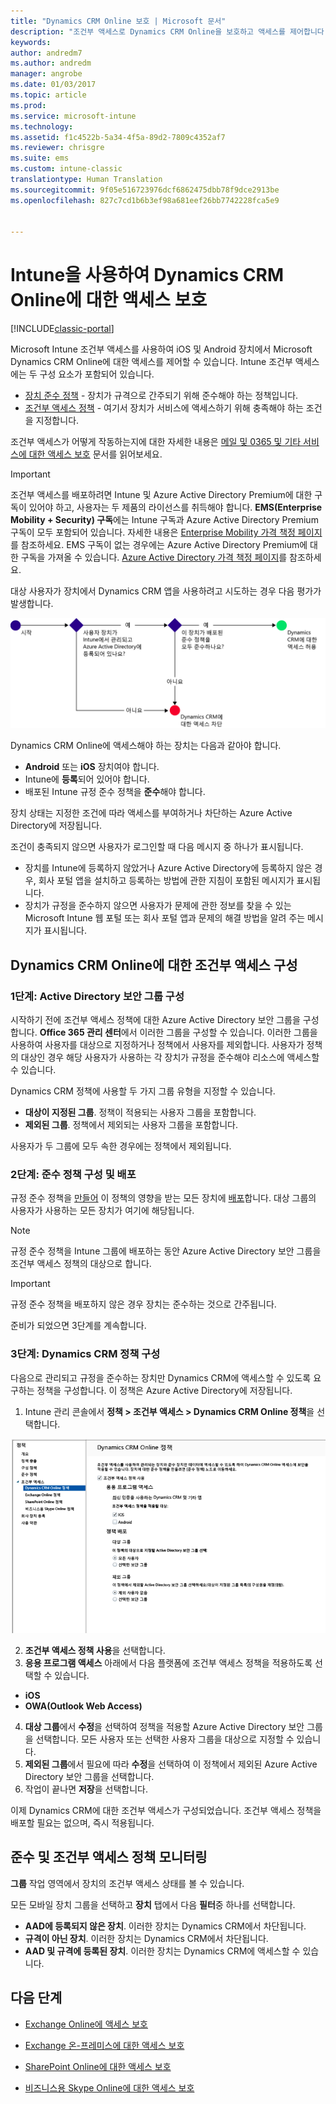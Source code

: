 ```yaml
---
title: "Dynamics CRM Online 보호 | Microsoft 문서"
description: "조건부 액세스로 Dynamics CRM Online을 보호하고 액세스를 제어합니다."
keywords: 
author: andredm7
ms.author: andredm
manager: angrobe
ms.date: 01/03/2017
ms.topic: article
ms.prod: 
ms.service: microsoft-intune
ms.technology: 
ms.assetid: f1c4522b-5a34-4f5a-89d2-7809c4352af7
ms.reviewer: chrisgre
ms.suite: ems
ms.custom: intune-classic
translationtype: Human Translation
ms.sourcegitcommit: 9f05e516723976dcf6862475dbb78f9dce2913be
ms.openlocfilehash: 827c7cd1b6b3ef98a681eef26bb7742228fca5e9


---
```


# <a name="protect-access-to-dynamics-crm-online-with-intune"></a>Intune을 사용하여 Dynamics CRM Online에 대한 액세스 보호

[!INCLUDE[classic-portal](../includes/classic-portal.md)]

Microsoft Intune 조건부 액세스를 사용하여 iOS 및 Android 장치에서 Microsoft Dynamics CRM Online에 대한 액세스를 제어할 수 있습니다.  Intune 조건부 액세스에는 두 구성 요소가 포함되어 있습니다.
* [장치 준수 정책](introduction-to-device-compliance-policies-in-microsoft-intune.md) - 장치가 규격으로 간주되기 위해 준수해야 하는 정책입니다.
* [조건부 액세스 정책](restrict-access-to-email-and-o365-services-with-microsoft-intune.md) - 여기서 장치가 서비스에 액세스하기 위해 충족해야 하는 조건을 지정합니다.

조건부 액세스가 어떻게 작동하는지에 대한 자세한 내용은 [메일 및 0365 및 기타 서비스에 대한 액세스 보호](restrict-access-to-email-and-o365-services-with-microsoft-intune.md) 문서를 읽어보세요.

> [!IMPORTANT]
> 조건부 액세스를 배포하려면 Intune 및 Azure Active Directory Premium에 대한 구독이 있어야 하고, 사용자는 두 제품의 라이선스를 취득해야 합니다. **EMS(Enterprise Mobility + Security) 구독**에는 Intune 구독과 Azure Active Directory Premium 구독이 모두 포함되어 있습니다. 자세한 내용은 [Enterprise Mobility 가격 책정 페이지](https://www.microsoft.com/en-us/cloud-platform/enterprise-mobility-pricing)를 참조하세요. EMS 구독이 없는 경우에는 Azure Active Directory Premium에 대한 구독을 가져올 수 있습니다. [Azure Active Directory 가격 책정 페이지](https://azure.microsoft.com/en-us/pricing/details/active-directory/)를 참조하세요.

대상 사용자가 장치에서 Dynamics CRM 앱을 사용하려고 시도하는 경우 다음 평가가 발생합니다.

![장치에서 서비스에 대한 액세스가 허용 또는 차단되는지 여부를 결정하는 데 사용되는 결정 지점을 보여 주는 다이어그램](../media/mdm-ca-dynamics-crm-flow-diagram.png)

Dynamics CRM Online에 액세스해야 하는 장치는 다음과 같아야 합니다.
* **Android** 또는 **iOS** 장치여야 합니다.
* Intune에 **등록**되어 있어야 합니다.
* 배포된 Intune 규정 준수 정책을 **준수**해야 합니다.

장치 상태는 지정한 조건에 따라 액세스를 부여하거나 차단하는 Azure Active Directory에 저장됩니다.

조건이 충족되지 않으면 사용자가 로그인할 때 다음 메시지 중 하나가 표시됩니다.
* 장치를 Intune에 등록하지 않았거나 Azure Active Directory에 등록하지 않은 경우, 회사 포털 앱을 설치하고 등록하는 방법에 관한 지침이 포함된 메시지가 표시됩니다.
* 장치가 규정을 준수하지 않으면 사용자가 문제에 관한 정보를 찾을 수 있는 Microsoft Intune 웹 포털 또는 회사 포털 앱과 문제의 해결 방법을 알려 주는 메시지가 표시됩니다.

## <a name="configure-conditional-access-for-dynamics-crm-online"></a>Dynamics CRM Online에 대한 조건부 액세스 구성  
### <a name="step-1-configure-active-directory-security-groups"></a>1단계: Active Directory 보안 그룹 구성

시작하기 전에 조건부 액세스 정책에 대한 Azure Active Directory 보안 그룹을 구성합니다. **Office 365 관리 센터**에서 이러한 그룹을 구성할 수 있습니다. 이러한 그룹을 사용하여 사용자를 대상으로 지정하거나 정책에서 사용자를 제외합니다. 사용자가 정책의 대상인 경우 해당 사용자가 사용하는 각 장치가 규정을 준수해야 리소스에 액세스할 수 있습니다.

Dynamics CRM 정책에 사용할 두 가지 그룹 유형을 지정할 수 있습니다.
* **대상이 지정된 그룹**. 정책이 적용되는 사용자 그룹을 포함합니다.
* **제외된 그룹**. 정책에서 제외되는 사용자 그룹을 포함합니다.

사용자가 두 그룹에 모두 속한 경우에는 정책에서 제외됩니다.

### <a name="step-2-configure-and-deploy-a-compliance-policy"></a>2단계: 준수 정책 구성 및 배포
규정 준수 정책을 [만들어](create-a-device-compliance-policy-in-microsoft-intune.md) 이 정책의 영향을 받는 모든 장치에 [배포](deploy-and-monitor-a-device-compliance-policy-in-microsoft-intune.md)합니다. 대상 그룹의 사용자가 사용하는 모든 장치가 여기에 해당됩니다.

> [!NOTE]
> 규정 준수 정책을 Intune 그룹에 배포하는 동안 Azure Active Directory 보안 그룹을 조건부 액세스 정책의 대상으로 합니다.

> [!IMPORTANT]
> 규정 준수 정책을 배포하지 않은 경우 장치는 준수하는 것으로 간주됩니다.

준비가 되었으면 3단계를 계속합니다.
### <a name="step-3-configure-the-dynamics-crm-policy"></a>3단계: Dynamics CRM 정책 구성
다음으로 관리되고 규정을 준수하는 장치만 Dynamics CRM에 액세스할 수 있도록 요구하는 정책을 구성합니다. 이 정책은 Azure Active Directory에 저장됩니다.

1.  Intune 관리 콘솔에서 **정책 > 조건부 액세스 > Dynamics CRM Online 정책**을 선택합니다.

  ![Dynamics CRM Online 조건부 액세스 정책 페이지의 스크린샷](../media/mdm-ca-dynamics-crm-policy-configuration.png)

2.  **조건부 액세스 정책 사용**을 선택합니다.
3.  **응용 프로그램 액세스** 아래에서 다음 플랫폼에 조건부 액세스 정책을 적용하도록 선택할 수 있습니다.
  * **iOS**
  * **OWA(Outlook Web Access)**
4.  **대상 그룹**에서 **수정**을 선택하여 정책을 적용할 Azure Active Directory 보안 그룹을 선택합니다. 모든 사용자 또는 선택한 사용자 그룹을 대상으로 지정할 수 있습니다.
5.    **제외된 그룹**에서 필요에 따라 **수정**을 선택하여 이 정책에서 제외된 Azure Active Directory 보안 그룹을 선택합니다.
6.    작업이 끝나면 **저장**을 선택합니다.

이제 Dynamics CRM에 대한 조건부 액세스가 구성되었습니다. 조건부 액세스 정책을 배포할 필요는 없으며, 즉시 적용됩니다.
##  <a name="monitor-the-compliance-and-conditional-access-policies"></a>준수 및 조건부 액세스 정책 모니터링

**그룹** 작업 영역에서 장치의 조건부 액세스 상태를 볼 수 있습니다.

모든 모바일 장치 그룹을 선택하고 **장치** 탭에서 다음 **필터**중 하나를 선택합니다.
* **AAD에 등록되지 않은 장치**. 이러한 장치는 Dynamics CRM에서 차단됩니다.
* **규격이 아닌 장치**. 이러한 장치는 Dynamics CRM에서 차단됩니다.
* **AAD 및 규격에 등록된 장치**. 이러한 장치는 Dynamics CRM에 액세스할 수 있습니다.

##  <a name="next-steps"></a>다음 단계
* [Exchange Online에 액세스 보호](restrict-access-to-exchange-online-with-microsoft-intune.md)

* [Exchange 온-프레미스에 대한 액세스 보호](restrict-access-to-exchange-onpremises-with-microsoft-intune.md)
* [SharePoint Online에 대한 액세스 보호](restrict-access-to-sharepoint-online-with-microsoft-intune.md)

* [비즈니스용 Skype Online에 대한 액세스 보호](restrict-access-to-skype-for-business-online-with-microsoft-intune.md)



<!--HONumber=Jan17_HO4-->


